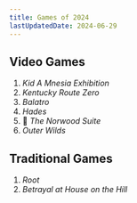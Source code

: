 ```yaml
---
title: Games of 2024
lastUpdatedDate: 2024-06-29
---
```


## Video Games

1. _Kid A Mnesia Exhibition_
2. _Kentucky Route Zero_
3. _Balatro_
4. _Hades_
5. 🔁 _The Norwood Suite_
6. _Outer Wilds_

## Traditional Games

1. _Root_
2. _Betrayal at House on the Hill_